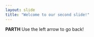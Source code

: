```yaml
---
layout: slide
title: "Welcome to our second slide!"
---
```

**PARTH**
Use the left arrow to go back!
